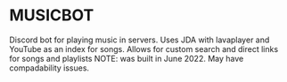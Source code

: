 # MUSICBOT
Discord bot for playing music in servers.
Uses JDA with lavaplayer and YouTube as an index for songs.
Allows for custom search and direct links for songs and playlists
NOTE: was built in June 2022. May have compadability issues.

